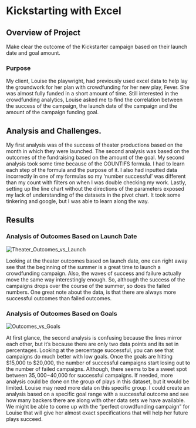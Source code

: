 # Kickstarting with Excel

## Overview of Project

Make clear the outcome of the Kickstarter campaign based on their launch date and goal amount.

### Purpose

My client, Louise the playwright, had previously used excel data to help lay the groundwork for her plan with crowdfunding for her new play, Fever. She was almost fully funded in a short amount of time. 
Still interested in the crowdfunding analytics, Louise asked me to find the correlation between the success of the campaign, the launch date of the campaign and the amount of the campaign funding goal. 

## Analysis and Challenges. 

My first analysis was of the success of theater productions based on the month in which they were launched. The second analysis was based on the outcomes of the fundraising based on the amount of the goal. My second analysis took some time because of the COUNTIFS formula. I had to learn each step of the formula and the purpose of it. I also had inputted data incorrectly in one of my formulas so my ‘number successful’ was different than my count with filters on when I was double checking my work. Lastly, setting up the line chart without the directions of the parameters exposed my lack of understanding of the datasets in the pivot chart. It took some tinkering and google, but I was able to learn along the way.

## Results



### Analysis of Outcomes Based on Launch Date


![Theater_Outcomes_vs_Launch](https://user-images.githubusercontent.com/98489681/155790309-9bace10c-d188-43ef-99c1-31489c189293.png)



Looking at the theater outcomes based on launch date, one can right away see that the beginning of the summer is a great time to launch a crowdfunding campaign. Also, the waves of success and failure actually move the same way interestingly enough. So, although the success of the campaigns drops over the course of the summer, so does the failed numbers. One great note about the data, is that there are always more successful outcomes than failed outcomes. 





### Analysis of Outcomes Based on Goals


![Outcomes_vs_Goals](https://user-images.githubusercontent.com/98489681/155790479-5a0fc42f-9599-4fab-920e-585c5d8afe3d.png)



At first glance, the second analysis is confusing because the lines mirror each other, but it’s because there are only two data points and its set in percentages. Looking at the percentage successful, you can see that campaigns do much better with low goals. Once the goals are hitting $15,000 to $20,000, the number of successful campaigns start losing out to the number of failed campaigns. Although, there seems to be a sweet spot between $35,000-$40,000 for successful campaigns. If needed, more analysis could be done on the group of plays in this dataset, but it would be limited. Louise may need more data on this specific group. I could create an analysis based on a specific goal range with a successful outcome and see how many backers there are along with other data sets we have available. We might be able to come up with the “perfect crowdfunding campaign” for Louise that will give her almost exact specifications that will help her future plays succeed.
